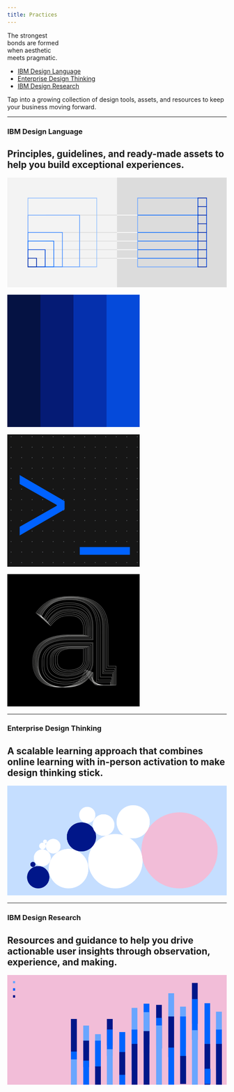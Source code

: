 ```yaml
---
title: Practices
---
```


<title-block>

The strongest<br>
bonds are formed<br>
<span>when aesthetic<br>
meets pragmatic.</span>

<anchor-links>

<ul>
<li><a data-scroll href="#ibm-design-language">IBM Design Language</a></li>
<li><a data-scroll href="#enterprise-design-thinking">Enterprise Design Thinking</a></li>
<li><a data-scroll href="#ibm-design-research">IBM Design Research</a></li>
</ul>

</anchor-links>

</title-block>

<grid background="gray-100">
<column lg="8" md="5">

<p size="xl">Tap into a growing collection of design tools, assets, and resources to keep your business moving forward.</p>

<icon name="PlexArrowDown" color="white"></icon>

</column>
</grid>
<grid background="gray-100">
<column lg="16">

<hr>

</column>
<column lg="4" md="5">

### IBM Design Language

</column>
<column lg="7" md="5">

## Principles, guidelines, and ready-made assets to help you build exceptional experiences.

</column>

<column lg="12" offset_lg="4">

<tile
    href="https://www.ibm.com/design/language/"
    new_window="false"
    size="lg"
    background="#373737"
    dark="true"
    title="IBM Design Language">
<img src="images/Image_1.png" alt="Geometric shapes"/>
</tile>

</column>
<column lg="4" md="4" offset_lg="4">

<tile
    href="https://www.carbondesignsystem.com"
    dark="true"
    title="Product Design System">
<img src="images/Image_2.png" alt=""/>
</tile>

</column>
<column lg="4" md="4">

<tile
    href="https://www.ibm.com/standards/web/"
    dark="true"
    title="Digital Design System">
<img src="images/Image_3.png" alt=""/>
</tile>

</column>
<column lg="4" md="4" offset_lg="0"  offset_md="4">

<tile
    href="https://www.ibm.com/plex/"
    dark="true"
    title="IBM Plex typeface">
<img src="images/Image_4.png" alt=""/>
</tile>

</column>
</grid>
<grid background="gray-100">
<column lg="16">

<hr>

</column>
<column lg="4">

### Enterprise Design Thinking

</column>
<column lg="7" md="5">

## A scalable learning approach that combines online learning with in-person activation to make design thinking stick.

</column>
<column lg="12" offset_lg="4">

<tile
    href="https://www.ibm.com/design/thinking/"
    size="lg"
    background="#C5DEFF"
    dark="true"
    title="Enterprise Design Thinking">
<img src="images/Image_5.png" alt="Geometric shapes"/>
</tile>

</column>
</grid>
<grid background="gray-100">
<column lg="16">

<hr>

</column>
<column lg="4">

### IBM Design Research

</column>
<column lg="7" md="5">

## Resources and guidance to help you drive actionable user insights through observation, experience, and making.

</column>
<column lg="12" offset_lg="4">

<tile
    href="https://www.ibm.com/design/research/"
    new_window="false"
    size="lg"
    background="#F2BDD8"
    dark="true"
    title="IBM Design Research">
<img src="images/Image_6.png" alt="Geometric shapes"/>
</tile>

</column>
</grid>
